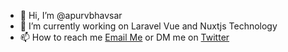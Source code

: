 - 👋 Hi, I’m @apurvbhavsar
- 🌱 I’m currently working on Laravel Vue and Nuxtjs Technology
- 📫 How to reach me <a href="mailto:apurv.bhavsar.09@gmail.com">Email Me</a> 
    or 
    DM me on <a href="https://twitter.com/_coder_14" target="_blank"> Twitter</a> 
<!---
apurvbhavsar/apurvbhavsar is a ✨ special ✨ repository because its `README.md` (this file) appears on your GitHub profile.
You can click the Preview link to take a look at your changes.
--->
